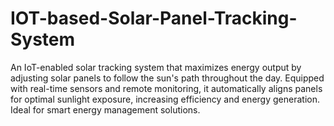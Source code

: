 # IOT-based-Solar-Panel-Tracking-System
An IoT-enabled solar tracking system that maximizes energy output by adjusting solar panels to follow the sun's path throughout the day. Equipped with real-time sensors and remote monitoring, it automatically aligns panels for optimal sunlight exposure, increasing efficiency and energy generation. Ideal for smart energy management  solutions.

